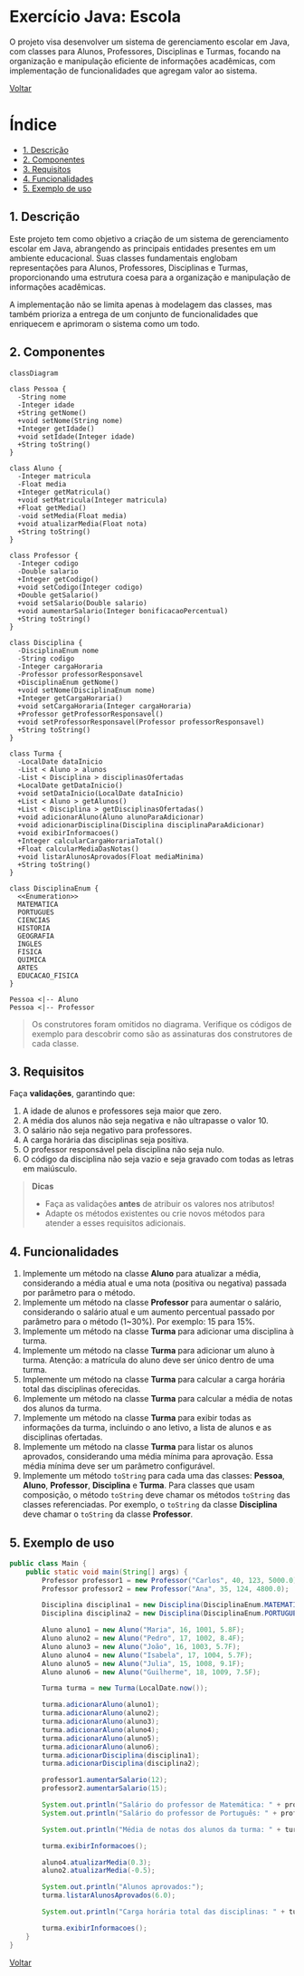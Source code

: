 # Exercício Java: Escola

O projeto visa desenvolver um sistema de gerenciamento escolar em Java, com classes para Alunos, Professores, Disciplinas e Turmas, focando na organização e manipulação eficiente de informações acadêmicas, com implementação de funcionalidades que agregam valor ao sistema.

[Voltar](../../../README.md)

# Índice

<!-- TOC -->

- [1. Descrição](#1-descri%C3%A7%C3%A3o)
- [2. Componentes](#2-componentes)
- [3. Requisitos](#3-requisitos)
- [4. Funcionalidades](#4-funcionalidades)
- [5. Exemplo de uso](#5-exemplo-de-uso)

<!-- /TOC -->

## 1. Descrição

Este projeto tem como objetivo a criação de um sistema de gerenciamento escolar em Java, abrangendo as principais entidades presentes em um ambiente educacional. Suas classes fundamentais englobam representações para Alunos, Professores, Disciplinas e Turmas, proporcionando uma estrutura coesa para a organização e manipulação de informações acadêmicas.

A implementação não se limita apenas à modelagem das classes, mas também prioriza a entrega de um conjunto de funcionalidades que enriquecem e aprimoram o sistema como um todo.

## 2. Componentes

```mermaid
classDiagram

class Pessoa {
  -String nome
  -Integer idade
  +String getNome()
  +void setNome(String nome)
  +Integer getIdade()
  +void setIdade(Integer idade)
  +String toString()
}

class Aluno {
  -Integer matricula
  -Float media
  +Integer getMatricula()
  +void setMatricula(Integer matricula)
  +Float getMedia()
  -void setMedia(Float media)
  +void atualizarMedia(Float nota)
  +String toString()
}

class Professor {
  -Integer codigo
  -Double salario
  +Integer getCodigo()
  +void setCodigo(Integer codigo)
  +Double getSalario()
  +void setSalario(Double salario)
  +void aumentarSalario(Integer bonificacaoPercentual)
  +String toString()
}

class Disciplina {
  -DisciplinaEnum nome
  -String codigo
  -Integer cargaHoraria
  -Professor professorResponsavel
  +DisciplinaEnum getNome()
  +void setNome(DisciplinaEnum nome)
  +Integer getCargaHoraria()
  +void setCargaHoraria(Integer cargaHoraria)
  +Professor getProfessorResponsavel()
  +void setProfessorResponsavel(Professor professorResponsavel)
  +String toString()
}

class Turma {
  -LocalDate dataInicio
  -List < Aluno > alunos
  -List < Disciplina > disciplinasOfertadas
  +LocalDate getDataInicio()
  +void setDataInicio(LocalDate dataInicio)
  +List < Aluno > getAlunos()
  +List < Disciplina > getDisciplinasOfertadas()
  +void adicionarAluno(Aluno alunoParaAdicionar)
  +void adicionarDisciplina(Disciplina disciplinaParaAdicionar)
  +void exibirInformacoes()
  +Integer calcularCargaHorariaTotal()
  +Float calcularMediaDasNotas()
  +void listarAlunosAprovados(Float mediaMinima)
  +String toString()
}

class DisciplinaEnum {
  <<Enumeration>>
  MATEMATICA
  PORTUGUES
  CIENCIAS
  HISTORIA
  GEOGRAFIA
  INGLES
  FISICA
  QUIMICA
  ARTES
  EDUCACAO_FISICA
}

Pessoa <|-- Aluno
Pessoa <|-- Professor
```

> Os construtores foram omitidos no diagrama. Verifique os códigos de exemplo para descobrir como são as assinaturas dos construtores de cada classe.

## 3. Requisitos

Faça **validações**, garantindo que:

1. A idade de alunos e professores seja maior que zero.
1. A média dos alunos não seja negativa e não ultrapasse o valor 10.
1. O salário não seja negativo para professores.
1. A carga horária das disciplinas seja positiva.
1. O professor responsável pela disciplina não seja nulo.
1. O código da disciplina não seja vazio e seja gravado com todas as letras em maiúsculo.

> **Dicas**
>
> - Faça as validações **antes** de atribuir os valores nos atributos!
> - Adapte os métodos existentes ou crie novos métodos para atender a esses requisitos adicionais.

## 4. Funcionalidades

1. Implemente um método na classe **Aluno** para atualizar a média, considerando a média atual e uma nota (positiva ou negativa) passada por parâmetro para o método.
1. Implemente um método na classe **Professor** para aumentar o salário, considerando o salário atual e um aumento percentual passado por parâmetro para o método (1~30%). Por exemplo: 15 para 15%.
1. Implemente um método na classe **Turma** para adicionar uma disciplina à turma.
1. Implemente um método na classe **Turma** para adicionar um aluno à turma. Atenção: a matrícula do aluno deve ser único dentro de uma turma.
1. Implemente um método na classe **Turma** para calcular a carga horária total das disciplinas oferecidas.
1. Implemente um método na classe **Turma** para calcular a média de notas dos alunos da turma.
1. Implemente um método na classe **Turma** para exibir todas as informações da turma, incluindo o ano letivo, a lista de alunos e as disciplinas ofertadas.
1. Implemente um método na classe **Turma** para listar os alunos aprovados, considerando uma média mínima para aprovação. Essa média mínima deve ser um parâmetro configurável.
1. Implemente um método `toString` para cada uma das classes: **Pessoa**, **Aluno**, **Professor**, **Disciplina** e **Turma**. Para classes que usam composição, o método `toString` deve chamar os métodos `toString` das classes referenciadas. Por exemplo, o `toString` da classe **Disciplina** deve chamar o `toString` da classe **Professor**.

## 5. Exemplo de uso

```java
public class Main {
    public static void main(String[] args) {
        Professor professor1 = new Professor("Carlos", 40, 123, 5000.0);
        Professor professor2 = new Professor("Ana", 35, 124, 4800.0);

        Disciplina disciplina1 = new Disciplina(DisciplinaEnum.MATEMATICA, "MAT123", 60, professor1);
        Disciplina disciplina2 = new Disciplina(DisciplinaEnum.PORTUGUES, "POR456", 45, professor2);

        Aluno aluno1 = new Aluno("Maria", 16, 1001, 5.8F);
        Aluno aluno2 = new Aluno("Pedro", 17, 1002, 8.4F);
        Aluno aluno3 = new Aluno("João", 16, 1003, 5.7F);
        Aluno aluno4 = new Aluno("Isabela", 17, 1004, 5.7F);
        Aluno aluno5 = new Aluno("Julia", 15, 1008, 9.1F);
        Aluno aluno6 = new Aluno("Guilherme", 18, 1009, 7.5F);

        Turma turma = new Turma(LocalDate.now());

        turma.adicionarAluno(aluno1);
        turma.adicionarAluno(aluno2);
        turma.adicionarAluno(aluno3);
        turma.adicionarAluno(aluno4);
        turma.adicionarAluno(aluno5);
        turma.adicionarAluno(aluno6);
        turma.adicionarDisciplina(disciplina1);
        turma.adicionarDisciplina(disciplina2);

        professor1.aumentarSalario(12);
        professor2.aumentarSalario(15);

        System.out.println("Salário do professor de Matemática: " + professor1.getSalario());
        System.out.println("Salário do professor de Português: " + professor2.getSalario());

        System.out.println("Média de notas dos alunos da turma: " + turma.calcularMediaDasNotas());

        turma.exibirInformacoes();

        aluno4.atualizarMedia(0.3);
        aluno2.atualizarMedia(-0.5);

        System.out.println("Alunos aprovados:");
        turma.listarAlunosAprovados(6.0);

        System.out.println("Carga horária total das disciplinas: " + turma.calcularCargaHorariaTotal());

        turma.exibirInformacoes();
    }
}
```

[Voltar](../../../README.md)
